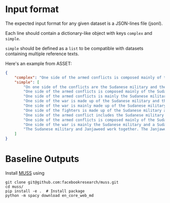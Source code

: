 # Input format

The expected input format for any given dataset is a JSON-lines file (jsonl).

Each line should contain a dictionary-like object with keys `complex` and `simple`.

`simple` should be defined as a `list` to be compatible with datasets containing multiple reference texts.

Here's an example from ASSET:

```json
{
    "complex": "One side of the armed conflicts is composed mainly of the Sudanese military and the Janjaweed, a Sudanese militia group recruited mostly from the Afro-Arab Abbala tribes of the northern Rizeigat region in Sudan.", 
    "simple": [
        "On one side of the conflicts are the Sudanese military and the Janjaweed, a Sudanese militia group.  They are mostly recruited from the Afro-Arab Abbala tribes.", 
        "One side of the armed conflicts is composed mainly of the Sudanese military and the Janjaweed. The Janjaweed are a Sudanese militia group recruited mostly from the Afro-Arab Abbala tribes of the northern Rizeigat region in Sudan.", 
        "One side of the armed conflicts is mainly the Sudanese military and the Janjaweed militia group.", 
        "One side of the war is made up of the Sudanese military and the Janjaweed, a Sudanese militia group from the Afro-Arab Abbala tribes of the northern Rizeigat region in Sudan.", 
        "One side of the war is mainly made up of the Sudanese military and the Janjaweed. The Janjaweed is a Sudanese militia group who come mostly from the Afro-Arab Abbala tribes of the northern Rizeigat region in Sudan.", 
        "One side of the fighters is made up of the Sudanese military and the Janjaweed.  The Janjaweed is a Sudanese militia group.  It is recruited mostly from the Afro-Arab Abbala tribes located in the northern Rizeigat region of Sudan.", 
        "One side of the armed conflict includes the Sudanese military and the Janjaweed, a Sudanese militia group made up of Afro-Arab Abbala tribesmen.", 
        "One side of the armed conflicts is composed mainly of the Sudanese military and the Janjaweed.  The Janjaweed are a Sudanese militia group, with recruits from the Afro-Arab Abbala tribes of the northern Rizeigat region in Sudan.", 
        "One side of the war is mainly the Sudanese military and a Sudanese milita group called the Janjaweed. The Janjaweed is mostly from the Afro-Arab Abbala tribes of the northern Rizeigat region in Sudan.", 
        "The Sudanese military and Janjaweed work together. The Janjaweed is a militia group. The members were recruited from Afro-Arab Abbala tribes. These tribes are from the northern region of Sudan."
    ]
}
```

# Baseline Outputs

Install [MUSS](https://github.com/facebookresearch/muss) using

```
git clone git@github.com:facebookresearch/muss.git
cd muss/
pip install -e .  # Install package
python -m spacy download en_core_web_md 
```